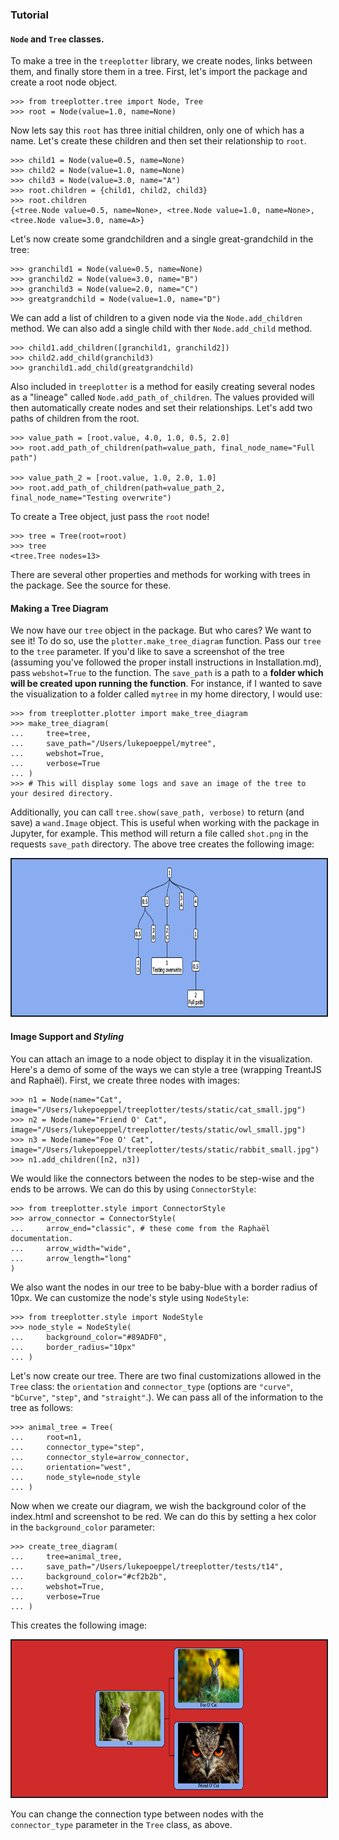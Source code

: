 ### Tutorial
#### `Node` and `Tree` classes. 
To make a tree in the `treeplotter` library, we create nodes, links between them, and finally store them in a tree. First, let's import the package and create a root node object. 
```
>>> from treeplotter.tree import Node, Tree
>>> root = Node(value=1.0, name=None)
```
Now lets say this `root` has three initial children, only one of which has a name. Let's create these children and then set their relationship to `root`. 
```
>>> child1 = Node(value=0.5, name=None)
>>> child2 = Node(value=1.0, name=None)
>>> child3 = Node(value=3.0, name="A")
>>> root.children = {child1, child2, child3}
>>> root.children
{<tree.Node value=0.5, name=None>, <tree.Node value=1.0, name=None>, <tree.Node value=3.0, name=A>}
```
Let's now create some grandchildren and a single great-grandchild in the tree:
```
>>> granchild1 = Node(value=0.5, name=None)
>>> granchild2 = Node(value=3.0, name="B")
>>> granchild3 = Node(value=2.0, name="C")
>>> greatgrandchild = Node(value=1.0, name="D")
```
We can add a list of children to a given node via the `Node.add_children` method. We can also add a single child with ther `Node.add_child` method. 
```
>>> child1.add_children([granchild1, granchild2])
>>> child2.add_child(granchild3)
>>> granchild1.add_child(greatgrandchild)
```
Also included in `treeplotter` is a method for easily creating several nodes as a "lineage" called `Node.add_path_of_children`. The values provided will then automatically create nodes and set their relationships. Let's add two paths of children from the root. 
```
>>> value_path = [root.value, 4.0, 1.0, 0.5, 2.0]
>>> root.add_path_of_children(path=value_path, final_node_name="Full path")

>>> value_path_2 = [root.value, 1.0, 2.0, 1.0]
>>> root.add_path_of_children(path=value_path_2, final_node_name="Testing overwrite")
```
To create a Tree object, just pass the `root` node!
```
>>> tree = Tree(root=root)
>>> tree
<tree.Tree nodes=13>
```
There are several other properties and methods for working with trees in the package. See the source for these. 

#### Making a Tree Diagram
We now have our `tree` object in the package. But who cares? We want to see it! To do so, use the 
`plotter.make_tree_diagram` function. Pass our `tree` to the `tree` parameter. If you'd like to save a screenshot of the tree 
(assuming you've followed the proper install instructions in Installation.md), pass `webshot=True` to the function. The `save_path` is a path to a **folder which will be created upon running the function**. For instance, if I wanted to save the visualization to a folder called `mytree` in my home directory, I would use:
```
>>> from treeplotter.plotter import make_tree_diagram
>>> make_tree_diagram(
...     tree=tree,
...     save_path="/Users/lukepoeppel/mytree",
...     webshot=True,
...     verbose=True
... )
>>> # This will display some logs and save an image of the tree to your desired directory. 
```
Additionally, you can call `tree.show(save_path, verbose)` to return (and save) a `wand.Image` object. This 
is useful when working with the package in Jupyter, for example. This method will return a file called `shot.png` in the requests
`save_path` directory. The above tree creates the following image:

<img src="images/tutorial_tree.png" height="250" width="715" style="border: 2px solid">

#### Image Support and _Styling_
You can attach an image to a node object to display it in the visualization. Here's a demo of some of the ways
we can style a tree (wrapping TreantJS and Raphaël). First, we create three nodes with images: 
```
>>> n1 = Node(name="Cat", image="/Users/lukepoeppel/treeplotter/tests/static/cat_small.jpg")
>>> n2 = Node(name="Friend O' Cat", image="/Users/lukepoeppel/treeplotter/tests/static/owl_small.jpg")
>>> n3 = Node(name="Foe O' Cat", image="/Users/lukepoeppel/treeplotter/tests/static/rabbit_small.jpg")
>>> n1.add_children([n2, n3])
```
We would like the connectors between the nodes to be step-wise and the ends to be arrows. We can do this
by using `ConnectorStyle`:
```
>>> from treeplotter.style import ConnectorStyle
>>> arrow_connector = ConnectorStyle(
...     arrow_end="classic", # these come from the Raphaël documentation. 
...     arrow_width="wide",
...     arrow_length="long"
)
```
We also want the nodes in our tree to be baby-blue with a border radius of 10px. We can customize the node's style
using `NodeStyle`:
```
>>> from treeplotter.style import NodeStyle
>>> node_style = NodeStyle(
...     background_color="#89ADF0",
...     border_radius="10px"
... )
```
Let's now create our tree. There are two final customizations allowed in the `Tree` class: the `orientation` and `connector_type` (options are `"curve"`, `"bCurve"`, `"step"`, and `"straight"`.). We can pass all of the information to the tree as follows:
```
>>> animal_tree = Tree(
...     root=n1,
...     connector_type="step",
...     connector_style=arrow_connector,
...     orientation="west",
...     node_style=node_style
... )
```
Now when we create our diagram, we wish the background color of the index.html and screenshot to be red. We
can do this by setting a hex color in the `background_color` parameter:
```
>>> create_tree_diagram(
...     tree=animal_tree,
...     save_path="/Users/lukepoeppel/treeplotter/tests/t14",
...     background_color="#cf2b2b",
...     webshot=True,
...     verbose=True
... )
```
This creates the following image:

<img src="images/styled_tree.png" height="250" width="715" style="border: 2px solid">

You can change the connection type between nodes with the `connector_type` parameter in the `Tree` class,
as above. 